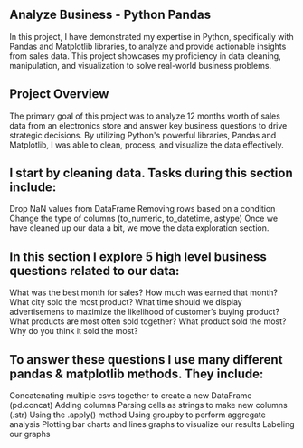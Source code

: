 ## Analyze Business - Python Pandas
In this project, I have demonstrated my expertise in Python, specifically with Pandas and Matplotlib libraries, to analyze and provide actionable insights from sales data. This project showcases my proficiency in data cleaning, manipulation, and visualization to solve real-world business problems.

## Project Overview
The primary goal of this project was to analyze 12 months worth of sales data from an electronics store and answer key business questions to drive strategic decisions. By utilizing Python's powerful libraries, Pandas and Matplotlib, I was able to clean, process, and visualize the data effectively.

## I start by cleaning data. Tasks during this section include:
Drop NaN values from DataFrame
Removing rows based on a condition
Change the type of columns (to_numeric, to_datetime, astype)
Once we have cleaned up our data a bit, we move the data exploration section. 

## In this section I explore 5 high level business questions related to our data:
What was the best month for sales? How much was earned that month?
What city sold the most product?
What time should we display advertisemens to maximize the likelihood of customer’s buying product?
What products are most often sold together?
What product sold the most? Why do you think it sold the most?


## To answer these questions I use many different pandas & matplotlib methods. They include:
Concatenating multiple csvs together to create a new DataFrame (pd.concat)
Adding columns
Parsing cells as strings to make new columns (.str)
Using the .apply() method
Using groupby to perform aggregate analysis
Plotting bar charts and lines graphs to visualize our results
Labeling our graphs
